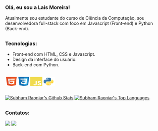 ### Olá, eu sou a Laís Moreira!
Atualmente sou estudante do curso de Ciência da Computação, sou desenvolvedora full-stack com foco em Javascript (Front-end) e Python (Back-end).
##

### Tecnologias:
- Front-end com HTML, CSS e Javascript.
- Design da interface do usuário.
- Back-end com Python.

<div style="display: inline_block"><br>
<img align="center" alt="laismrmoreira-HTML" height="30" width="40" src="https://raw.githubusercontent.com/devicons/devicon/master/icons/html5/html5-original.svg"><img align="center" alt="laismrmoreira-CSS" height="30" width="40" src="https://raw.githubusercontent.com/devicons/devicon/master/icons/css3/css3-original.svg"><img align="center" alt="laismrmoreira-Js" height="30" width="40" src="https://raw.githubusercontent.com/devicons/devicon/master/icons/javascript/javascript-plain.svg"><img align="center" alt="laismrmoreira-Python" height="30" width="40" src="https://raw.githubusercontent.com/devicons/devicon/master/icons/python/python-original.svg">
</div>

##


 <a href="https://github.com/laismrmoreira/github-readme-stats"><img alt="Subham Raoniar's Github Stats" src="https://github-readme-stats.vercel.app/api?username=laismrmoreira&show_icons=true&count_private=true&theme=react&hide_border=true&bg_color=0D1117" /></a>
  <a href="https://github.com/laismrmoreira/github-readme-stats"><img alt="Subham Raoniar's Top Languages" src="https://github-readme-stats.vercel.app/api/top-langs/?username=laismrmoreira&langs_count=8&count_private=true&layout=compact&theme=react&hide_border=true&bg_color=0D1117" /></a>
##
### Contatos:

<div> 
  <a href="https://www.linkedin.com/in/la%C3%ADs-moreira-369711263/" target="_blank"><img src="https://img.shields.io/badge/-LinkedIn-%230077B5?style=for-the-badge&logo=linkedin&logoColor=white" target="_blank"></a> 
  <a href = "mailto:laismoreira1224@gmail.com"><img src="https://img.shields.io/badge/Gmail-D14836?style=for-the-badge&logo=gmail&logoColor=white" target="_blank"></a>
</div>


